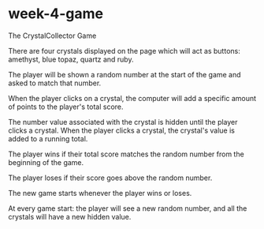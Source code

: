 # week-4-game
The CrystalCollector Game

There are four crystals displayed on the page which will act as buttons: amethyst, blue topaz, quartz and ruby.

The player will be shown a random number at the start of the game and asked to match that number.

When the player clicks on a crystal, the computer will add a specific amount of points to the player's total score.

The number value associated with the crystal is hidden until the player clicks a crystal.
    When the player clicks a crystal, the crystal's value is added to a running total.

The player wins if their total score matches the random number from the beginning of the game.

The player loses if their score goes above the random number.

The new game starts whenever the player wins or loses.

At every game start: the player will see a new random number, and all the crystals will have a new hidden value.